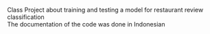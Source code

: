 Class Project about training and testing a model for restaurant review classification <br>
The documentation of the code was done in Indonesian
